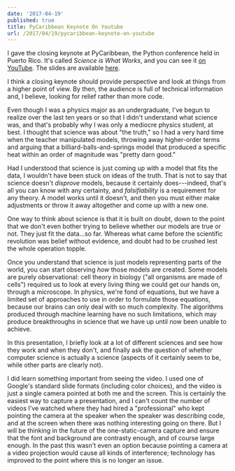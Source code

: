 ```yaml
---
date: '2017-04-19'
published: true
title: PyCaribbean Keynote On Youtube
url: /2017/04/19/pycaribbean-keynote-on-youtube
---
```


I gave the closing keynote at PyCaribbean, the Python conference held in Puerto Rico.
It's called *Science is What Works*, and
you can see it [on YouTube](https://youtu.be/_ncc69-cunA). The slides are available
[here](https://docs.google.com/presentation/d/14P28OEOgNgFF6wx6rHlnwYJ6X4SgApoTJ1mB9lndN1E/edit?usp=sharing).

I think a closing keynote should provide perspective and look at things from a
higher point of view. By then, the audience is full of technical information
and, I believe, looking for relief rather than more code.

Even though I was a physics major as an undergraduate, I've begun to realize
over the last ten years or so that I didn't understand what science was, and
that's probably why I was only a mediocre physics student, at best. I thought
that science was about "the truth," so I had a very hard time when the teacher
manipulated models, throwing away higher-order terms and arguing that a
billiard-balls-and-springs model that produced a specific heat within an order
of magnitude was "pretty darn good."

Had I understood that science is just coming up with a model that fits the data,
I wouldn't have been stuck on ideas of the truth. That is not to say that
science doesn't *disprove* models, because it certainly does---indeed, that's
all you can know with any certainty, and *falsifiability* is a requirement for
any theory. A model works until it doesn't, and then you must either make
adjustments or throw it away altogether and come up with a new one.

One way to think about science is that it is built on doubt, down to the point
that we don't even bother trying to believe whether our models are true or not.
They just fit the data...so far. Whereas what came before the scientific revolution
was belief without evidence, and doubt had to be crushed lest the whole operation
topple.

Once you understand that science is just models representing parts of the world,
you can start observing *how* those models are created. Some models are purely
observational: cell theory in biology ("all organisms are made of cells")
required us to look at every living thing we could get our hands on, through a
microscope. In physics, we're fond of equations, but we have a limited set of
approaches to use in order to formulate those equations, because our brains can
only deal with so much complexity. The algorithms produced through machine
learning have no such limitations, which may produce breakthroughs in science
that we have up until now been unable to achieve.

In this presentation, I briefly look at a lot of different sciences and see how
they work and when they don't, and finally ask the question of whether computer
science is actually a science (aspects of it certainly seem to be, while other
parts are clearly not).

I did learn something important from seeing the video. I used one of Google's
standard slide formats (including color choices), and the video is just a single
camera pointed at both me and the screen. This is certainly the easiest way to
capture a presentation, and I can't count the number of videos I've watched
where they had hired a "professional" who kept pointing the camera at the
speaker when the speaker was describing code, and at the screen when there was
nothing interesting going on there. But I will be thinking in the future of the
one-static-camera capture and ensure that the font and background are contrasty
enough, and of course large enough. In the past this wasn't even an option
because pointing a camera at a video projection would cause all kinds of
interference; technology has improved to the point where this is no longer an
issue.